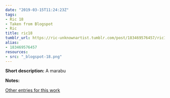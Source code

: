 ```yaml
---
date: "2019-03-15T11:24:23Z"
tags:
- Ric 18
- Taken from Blogspot
- Ric
title: ric18
tumblr_url: https://ric-unknownartist.tumblr.com/post/183469576457/ric18
alias:
- 183469576457
resources:
- src: "_blogspot-18.png"
---
```


**Short description:** A marabu

**Notes:**

[Other entries for this work](/tags/Ric-18)

